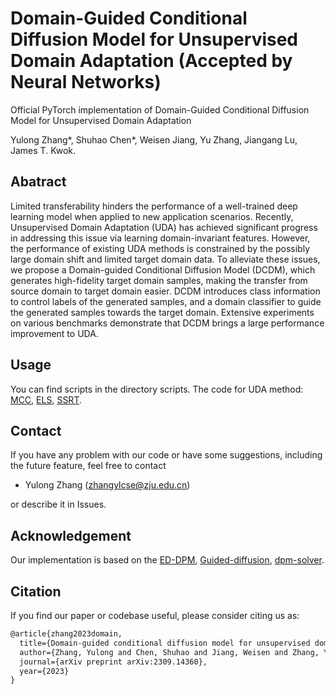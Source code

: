 # Domain-Guided Conditional Diffusion Model for Unsupervised Domain Adaptation (Accepted by Neural Networks)

Official PyTorch implementation of Domain-Guided Conditional Diffusion Model for Unsupervised Domain Adaptation

Yulong Zhang*, Shuhao Chen*, Weisen Jiang, Yu Zhang, Jiangang Lu, James T. Kwok.


## Abatract
Limited transferability hinders the performance of a well-trained deep learning model when applied to new application scenarios. Recently, Unsupervised Domain Adaptation (UDA) has achieved significant progress in addressing this issue via learning domain-invariant features. However, the performance of existing UDA methods is constrained by the possibly large domain shift and limited target domain data. To alleviate these issues, we propose a Domain-guided Conditional Diffusion Model (DCDM), which generates high-fidelity target domain samples, making the transfer from source domain to target domain easier. DCDM introduces class information to control labels of the generated samples, and a domain classifier to guide the generated samples towards the target domain. Extensive experiments on various benchmarks demonstrate that DCDM brings a large performance improvement to UDA.
<!-- 
## Installation

setup.py
``` -->

## Usage
You can find scripts in the directory scripts. 
The code for UDA method: [MCC](https://github.com/thuml/Transfer-Learning-Library/tree/master/examples/domain_adaptation/image_classification), [ELS](https://github.com/yfzhang114/Environment-Label-Smoothing), [SSRT](https://github.com/tsun/SSRT).

## Contact
If you have any problem with our code or have some suggestions, including the future feature, feel free to contact 
- Yulong Zhang (zhangylcse@zju.edu.cn)

or describe it in Issues.


## Acknowledgement

Our implementation is based on the [ED-DPM](https://github.com/ZGCTroy/ED-DPM), [Guided-diffusion](https://github.com/openai/guided-diffusion), [dpm-solver](https://github.com/LuChengTHU/dpm-solver).

## Citation
If you find our paper or codebase useful, please consider citing us as:
```latex
@article{zhang2023domain,
  title={Domain-guided conditional diffusion model for unsupervised domain adaptation},
  author={Zhang, Yulong and Chen, Shuhao and Jiang, Weisen and Zhang, Yu and Lu, Jiangang and Kwok, James T},
  journal={arXiv preprint arXiv:2309.14360},
  year={2023}
}